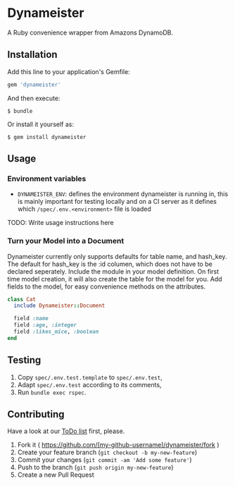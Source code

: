 # Dynameister

A Ruby convenience wrapper from Amazons DynamoDB.

## Installation

Add this line to your application's Gemfile:

```ruby
gem 'dynameister'
```

And then execute:

    $ bundle

Or install it yourself as:

    $ gem install dynameister

## Usage

### Environment variables

* `DYNAMEISTER_ENV`: defines the environment dynameister is running in, this is mainly important for testing locally and on a CI server as it defines which `/spec/.env.<environment>` file is loaded

TODO: Write usage instructions here

### Turn your Model into a Document

Dynameister currently only supports defaults for table name, and hash_key. The default for hash_key is the :id columen, which does not have to be declared seperately. Include the module in your model definition. On first time model creation, it will also create the table for the model for you. Add fields to the model, for easy convenience methods on the attributes.

```ruby
class Cat
  include Dynameister::Document

  field :name
  field :age, :integer
  field :likes_mice, :boolean
end
```

## Testing

1. Copy `spec/.env.test.template` to `spec/.env.test`,
2. Adapt `spec/.env.test` according to its comments,
3. Run `bundle exec rspec`.

## Contributing

Have a look at our [ToDo list](https://github.com/lessonnine/dynameister.gem/blob/master/TODO.md) first, please.

1. Fork it ( https://github.com/[my-github-username]/dynameister/fork )
2. Create your feature branch (`git checkout -b my-new-feature`)
3. Commit your changes (`git commit -am 'Add some feature'`)
4. Push to the branch (`git push origin my-new-feature`)
5. Create a new Pull Request
